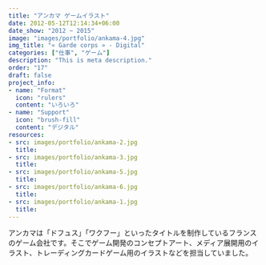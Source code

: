 ```yaml
---
title: "アンカマ ゲームイラスト"
date: 2012-05-12T12:14:34+06:00
date_show: "2012 ~ 2015"
image: "images/portfolio/ankama-4.jpg"
img_title: "« Garde corps » - Digital"
categories: ["仕事", "ゲーム"]
description: "This is meta description."
order: "17"
draft: false
project_info:
- name: "Format"
  icon: "rulers"
  content: "いろいろ"
- name: "Support"
  icon: "brush-fill"
  content: "デジタル"
resources:
- src: images/portfolio/ankama-2.jpg
  title:
- src: images/portfolio/ankama-3.jpg
  title:
- src: images/portfolio/ankama-5.jpg
  title:
- src: images/portfolio/ankama-6.jpg
  title:
- src: images/portfolio/ankama-1.jpg
  title:
---
```


アンカマは「ドフュス」「ワクフー」といったタイトルを制作しているフランスのゲーム会社です。そこでゲーム開発のコンセプトアート、メディア展開用のイラスト、トレーディングカードゲーム用のイラストなどを担当していました。
